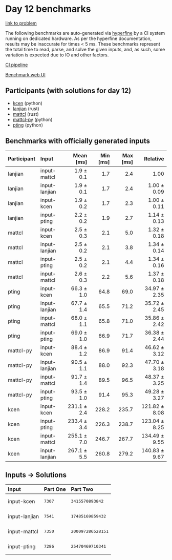 # Day 12 benchmarks

[link to problem](https://adventofcode.com/2023/day/12)

The following benchmarks are auto-generated via
[hyperfine](https://github.com/sharkdp/hyperfine) by a CI system running on
dedicated hardware. As per the hyperfine documentation, results may be
inaccurate for times < 5 ms. These benchmarks represent the total time to read,
parse, and solve the given inputs, and, as such, some variation is expected due
to IO and other factors.

[CI pipeline](http://ci.papercode.net:8080/teams/main/pipelines/aoc2023)

[Benchmark web UI](https://aoc.ancalagon.black)


## Participants (with solutions for day 12)

- [kcen](https://github.com/kcen/aoc2023) (python)
- [lanjian](https://github.com/lanjian/aoc-2023) (rust)
- [mattcl](https://github.com/mattcl/aoc2023) (rust)
- [mattcl-py](https://github.com/mattcl/aoc2023-py) (python)
- [pting](https://github.com/pting/aoc2023) (python)


## Benchmarks with officially generated inputs

| Participant | Input | Mean [ms] | Min [ms] | Max [ms] | Relative |
|:---|:---|---:|---:|---:|---:|
| lanjian | input-mattcl | 1.9 ± 0.1 | 1.7 | 2.4 | 1.00 |
| lanjian | input-lanjian | 1.9 ± 0.1 | 1.7 | 2.4 | 1.00 ± 0.09 |
| lanjian | input-kcen | 1.9 ± 0.2 | 1.7 | 2.3 | 1.00 ± 0.11 |
| lanjian | input-pting | 2.2 ± 0.2 | 1.9 | 2.7 | 1.14 ± 0.13 |
| mattcl | input-kcen | 2.5 ± 0.3 | 2.1 | 5.0 | 1.32 ± 0.18 |
| mattcl | input-lanjian | 2.5 ± 0.2 | 2.1 | 3.8 | 1.34 ± 0.14 |
| mattcl | input-pting | 2.5 ± 0.2 | 2.1 | 4.4 | 1.34 ± 0.16 |
| mattcl | input-mattcl | 2.6 ± 0.3 | 2.2 | 5.6 | 1.37 ± 0.18 |
| pting | input-kcen | 66.3 ± 1.0 | 64.8 | 69.0 | 34.97 ± 2.35 |
| pting | input-lanjian | 67.7 ± 1.4 | 65.5 | 71.2 | 35.72 ± 2.45 |
| pting | input-mattcl | 68.0 ± 1.1 | 65.8 | 71.0 | 35.86 ± 2.42 |
| pting | input-pting | 69.0 ± 1.0 | 66.9 | 71.7 | 36.38 ± 2.44 |
| mattcl-py | input-kcen | 88.4 ± 1.2 | 86.9 | 91.4 | 46.62 ± 3.12 |
| mattcl-py | input-lanjian | 90.5 ± 1.1 | 88.0 | 92.3 | 47.70 ± 3.18 |
| mattcl-py | input-mattcl | 91.7 ± 1.4 | 89.5 | 96.5 | 48.37 ± 3.25 |
| mattcl-py | input-pting | 93.5 ± 1.0 | 91.4 | 95.3 | 49.28 ± 3.27 |
| kcen | input-kcen | 231.1 ± 2.4 | 228.2 | 235.7 | 121.82 ± 8.08 |
| kcen | input-pting | 233.4 ± 3.4 | 226.3 | 238.7 | 123.04 ± 8.25 |
| kcen | input-mattcl | 255.1 ± 7.0 | 246.7 | 267.7 | 134.49 ± 9.55 |
| kcen | input-lanjian | 267.1 ± 5.5 | 260.8 | 279.2 | 140.83 ± 9.67 |


## Inputs -> Solutions

| Input | Part One | Part Two |
|:---|:---|:---|
|input-kcen|<pre>7307</pre>|<pre>3415570893842</pre>|
|input-lanjian|<pre>7541</pre>|<pre>17485169859432</pre>|
|input-mattcl|<pre>7350</pre>|<pre>200097286528151</pre>|
|input-pting|<pre>7286</pre>|<pre>25470469710341</pre>|